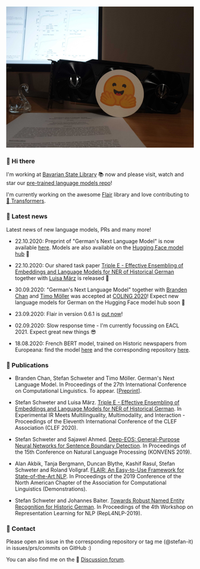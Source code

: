 [![Header](https://raw.githubusercontent.com/stefan-it/stefan-it/master/profile_header_new_setup_26102020.jpg "Header")](https://schweter.ml/)

### 👋 Hi there

I'm working at [Bavarian State Library](https://github.com/dbmdz) 📚 now and please
visit, watch and star our [pre-trained language models repo](https://github.com/dbmdz/berts)!

I'm currently working on the awesome [Flair](https://github.com/flairNLP/flair)
library and love contributing to [🤗 Transformers](https://github.com/huggingface/transformers).

### 📰 Latest news

Latest news of new language models, PRs and many more!

* 22.10.2020: Preprint of "German's Next Language Model" is now available [here](https://arxiv.org/abs/2010.10906). Models are also available on the [Hugging Face model hub](https://huggingface.co/models?search=deepset%2Fg) 🎉

* 22.10.2020: Our shared task paper [Triple E - Effective Ensembling of Embeddings and Language Models for NER of Historical German](http://ceur-ws.org/Vol-2696/paper_173.pdf) together with [Luisa März](https://github.com/LuisaMaerz) is released 🎉

* 30.09.2020: "German's Next Language Model" together with [Branden Chan](https://github.com/brandenchan) and [Timo Möller](https://github.com/Timoeller) was accepted at [COLING 2020](https://coling2020.org/)!
              Expect new language models for German on the Hugging Face model hub soon 🤗

* 23.09.2020: Flair in version 0.6.1 is [out now](https://github.com/flairNLP/flair/releases/tag/v0.6.1)!

* 02.09.2020: Slow response time - I'm currently focussing on EACL 2021. Expect great new things 😎

* 18.08.2020: French BERT model, trained on Historic newspapers from Europeana:
  find the model [here](https://huggingface.co/dbmdz/bert-base-french-europeana-cased)
  and the corresponding repository [here](https://github.com/stefan-it/europeana-bert).

### 📃 Publications

* Branden Chan, Stefan Schweter and Timo Möller. German's Next Language Model. In Proceedings of the 27th International Conference on Computational Linguistics. To appear. [[Preprint](https://arxiv.org/abs/2010.10906)].

* Stefan Schweter and Luisa März. [Triple E - Effective Ensembling of Embeddings and Language Models for NER of Historical German](http://ceur-ws.org/Vol-2696/paper_173.pdf). In Experimental IR Meets Multilinguality, Multimodality, and Interaction - Proceedings of the Eleventh International Conference of the CLEF Association (CLEF 2020).

* Stefan Schweter and Sajawel Ahmed. [Deep-EOS: General-Purpose Neural Networks for Sentence Boundary Detection](https://corpora.linguistik.uni-erlangen.de/data/konvens/proceedings/papers/KONVENS2019_paper_41.pdf). In Proceedings of the 15th Conference on Natural Language Processing (KONVENS 2019).

* Alan Akbik, Tanja Bergmann, Duncan Blythe, Kashif Rasul, Stefan Schweter and Roland Vollgraf. [FLAIR: An Easy-to-Use Framework for State-of-the-Art NLP](https://www.aclweb.org/anthology/N19-4010/). In Proceedings of the 2019 Conference of the North American Chapter of the Association for Computational Linguistics (Demonstrations).

* Stefan Schweter and Johannes Baiter. [Towards Robust Named Entity Recognition for Historic German](https://www.aclweb.org/anthology/W19-4312/). In Proceedings of the 4th Workshop on Representation Learning for NLP (RepL4NLP-2019).

### 💬 Contact

Please open an issue in the corresponding repository or tag me (@stefan-it) in
issues/prs/commits on GitHub :)

You can also find me on the 🤗 [Discussion forum](https://discuss.huggingface.co/u/stefan-it).
